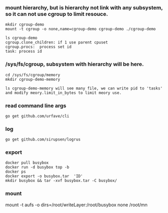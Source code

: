 ### mount hierarchy, but is hierarchy not link with any subsystem, so it can not use cgroup to limit resouce. 
```
mkdir cgroup-demo
mount -t cgroup -o none,name=cgroup-demo cgroup-demo ./cgroup-demo

ls cgroup-demo
cgroup.clone_children: if 1 use parent cpuset
cgroup.procs:  process set id
task: process id
```

### /sys/fs/cgroup, subsystem with hierarchy will be here.
```
cd /sys/fs/cgroup/memory
mkdir cgroup-demo-memory

ls cgroup-demo-memory will see many file, we can write pid to 'tasks' and modify meory.limit_in_bytes to limit meory use.
```

### read command line args
```
go get github.com/urfave/cli
```

### log
```
go get github.com/sirupsen/logrus
```

### export 
```
docker pull busybox
docker run -d busybox top -b
docker ps
docker export -o busybox.tar  'ID'
mkdir busybox && tar -xvf busybox.tar -C busybox/
```

### mount 
 mount -t aufs -o dirs=/root/writeLayer:/root/busybox none /root/mn